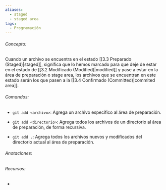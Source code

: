 ```yaml
---
aliases:
  - staged
  - staged area
tags:
  - Programación
---
```

###### Concepto:

Cuando un archivo se encuentra en el estado [[3.3 Preparado (Staged)|staged]], significa que lo hemos marcado para que deje de estar en el estado de [[3.2 Modificado (Modified)|modified]] y pase a estar en la área de preparación o stage area, los archivos que se encuentran en este estado serán los que pasen a la [[3.4 Confirmado (Committed)|commited area]].

###### Comandos:

- `git add <archivo>`: Agrega un archivo específico al área de preparación.

- `git add <directorio>`: Agrega todos los archivos de un directorio al área de preparación, de forma recursiva.

- `git add .`: Agrega todos los archivos nuevos y modificados del directorio actual al área de preparación.

###### Anotaciones:

>

###### Recursos:

- 